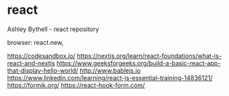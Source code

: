 # react


Ashley Bythell - react repository


browser:  react.new,

https://codesandbox.io/
https://nextjs.org/learn/react-foundations/what-is-react-and-nextjs
https://www.geeksforgeeks.org/build-a-basic-react-app-that-display-hello-world/
http://www.bablejs.io
https://www.linkedin.com/learning/react-js-essential-training-14836121/
https://formik.org/
https://react-hook-form.com/
